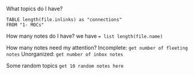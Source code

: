 What topics do I have?
```dataview
TABLE length(file.inlinks) as "connections"
FROM "1- MOCs"
```

How many notes do I have?
we have `= list length(file.name)`

How many notes need my attention?
Incomplete: `get number of fleeting notes`
Unorganized: `get number of inbox notes`

Some random topics
`get 10 random notes here`